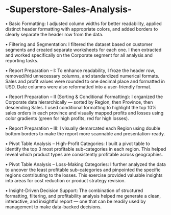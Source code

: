 # -Superstore-Sales-Analysis-

• Basic Formatting:
I adjusted column widths for better readability, applied distinct header formatting with appropriate colors, and added borders to clearly separate the header row from the data.

• Filtering and Segmentation:
I filtered the dataset based on customer segments and created separate worksheets for each one. I then extracted and worked specifically on the Corporate segment for all analysis and reporting tasks.

• Report Preparation – I:
To enhance readability, I froze the header row, removed/hid unnecessary columns, and standardized numerical formats. Sales and profit values were rounded to one decimal place and formatted in USD. Date columns were also reformatted into a user-friendly format.

• Report Preparation – II (Sorting & Conditional Formatting):
I organized the Corporate data hierarchically — sorted by Region, then Province, then descending Sales. I used conditional formatting to highlight the top 10% sales orders in each province and visually mapped profits and losses using color gradients (green for high profits, red for high losses).

• Report Preparation – III:
I visually demarcated each Region using double bottom borders to make the report more scannable and presentation-ready.

• Pivot Table Analysis – High-Profit Categories:
I built a pivot table to identify the top 3 most profitable sub-categories in each region. This helped reveal which product types are consistently profitable across geographies.

• Pivot Table Analysis – Loss-Making Categories:
I further analyzed the data to uncover the least profitable sub-categories and pinpointed the specific regions contributing to the losses. This exercise provided valuable insights into areas for cost reduction or product strategy revision.

• Insight-Driven Decision Support:
The combination of structured formatting, filtering, and profitability analysis helped me generate a clean, interactive, and insightful report — one that can be readily used by management to make data-backed decisions.
